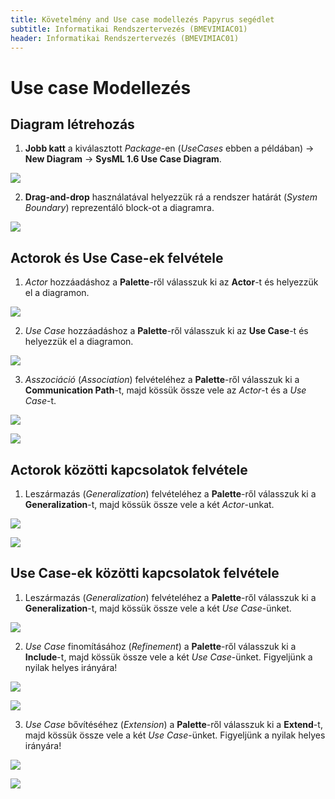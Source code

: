 ```yaml
---
title: Követelmény and Use case modellezés Papyrus segédlet 
subtitle: Informatikai Rendszertervezés (BMEVIMIAC01)
header: Informatikai Rendszertervezés (BMEVIMIAC01)
---
```



# Use case Modellezés

## Diagram létrehozás

1. **Jobb katt** a kiválasztott _Package_-en (_UseCases_ ebben a példában) -> **New Diagram** -> **SysML 1.6 Use Case Diagram**.

![](../figs/use-case-new-diag.png)

2. **Drag-and-drop** használatával helyezzük rá a rendszer határát (_System Boundary_) reprezentáló block-ot a diagramra.

![](../figs/use-case-system-boundary.png)

## Actorok és Use Case-ek felvétele

1. _Actor_ hozzáadáshoz a **Palette**-ről válasszuk ki az **Actor**-t és helyezzük el a diagramon. 

![](../figs/use-case-new-actor.png)

2. _Use Case_ hozzáadáshoz a **Palette**-ről válasszuk ki az **Use Case**-t és helyezzük el a diagramon.

![](../figs/use-case-new-uc.png)

3. _Asszociáció_ (_Association_) felvételéhez a **Palette**-ről válasszuk ki a **Communication Path**-t, majd kössük össze vele az _Actor_-t és a _Use Case_-t.

![](../figs/use-case-actor-uc-assoc.png)

![](../figs/use-case-actor-uc-assoc-2.png)

## Actorok közötti kapcsolatok felvétele

1. Leszármazás (_Generalization_) felvételéhez a **Palette**-ről válasszuk ki a **Generalization**-t, majd kössük össze vele a két _Actor_-unkat.

![](../figs/use-case-generalization.png)

![](../figs/use-case-generalization-2.png)

## Use Case-ek közötti kapcsolatok felvétele
1. Leszármazás (_Generalization_) felvételéhez a **Palette**-ről válasszuk ki a **Generalization**-t, majd kössük össze vele a két _Use Case_-ünket.

![](../figs/use-case-generalization-3.png)

2. _Use Case_ finomításához (_Refinement_) a **Palette**-ről válasszuk ki a **Include**-t, majd kössük össze vele a két _Use Case_-ünket. Figyeljünk a nyilak helyes irányára!

![](../figs/use-case-include.png)

![](../figs/use-case-include-2.png)

3. _Use Case_ bővítéséhez (_Extension_) a **Palette**-ről válasszuk ki a **Extend**-t, majd kössük össze vele a két _Use Case_-ünket. Figyeljünk a nyilak helyes irányára!

![](../figs/use-case-extend.png)

![](../figs/use-case-extend-2.png)